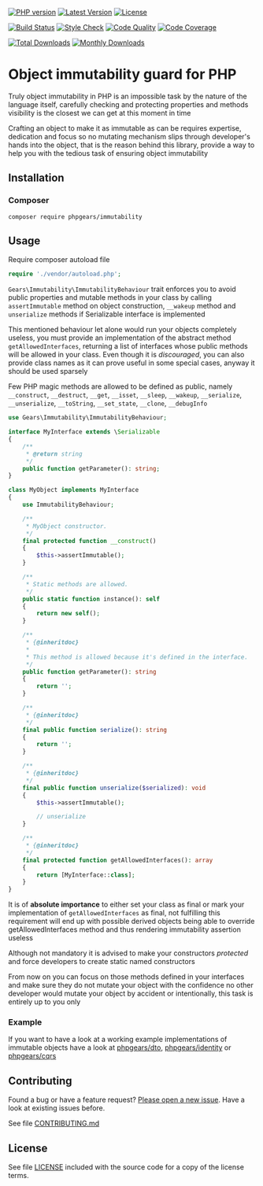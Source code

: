 [![PHP version](https://img.shields.io/badge/PHP-%3E%3D7.1-8892BF.svg?style=flat-square)](http://php.net)
[![Latest Version](https://img.shields.io/packagist/vpre/phpgears/immutability.svg?style=flat-square)](https://packagist.org/packages/phpgears/immutability)
[![License](https://img.shields.io/github/license/phpgears/immutability.svg?style=flat-square)](https://github.com/phpgears/immutability/blob/master/LICENSE)

[![Build Status](https://img.shields.io/travis/phpgears/immutability.svg?style=flat-square)](https://travis-ci.org/phpgears/immutability)
[![Style Check](https://styleci.io/repos/148840927/shield)](https://styleci.io/repos/148840927)
[![Code Quality](https://img.shields.io/scrutinizer/g/phpgears/immutability.svg?style=flat-square)](https://scrutinizer-ci.com/g/phpgears/immutability)
[![Code Coverage](https://img.shields.io/coveralls/phpgears/immutability.svg?style=flat-square)](https://coveralls.io/github/phpgears/immutability)

[![Total Downloads](https://img.shields.io/packagist/dt/phpgears/immutability.svg?style=flat-square)](https://packagist.org/packages/phpgears/immutability/stats)
[![Monthly Downloads](https://img.shields.io/packagist/dm/phpgears/immutability.svg?style=flat-square)](https://packagist.org/packages/phpgears/immutability/stats)

# Object immutability guard for PHP

Truly object immutability in PHP is an impossible task by the nature of the language itself, carefully checking and protecting properties and methods visibility is the closest we can get at this moment in time

Crafting an object to make it as immutable as can be requires expertise, dedication and focus so no mutating mechanism slips through developer's hands into the object, that is the reason behind this library, provide a way to help you with the tedious task of ensuring object immutability

## Installation

### Composer

```
composer require phpgears/immutability
```

## Usage

Require composer autoload file

```php
require './vendor/autoload.php';
```

`Gears\Immutability\ImmutabilityBehaviour` trait enforces you to avoid public properties and mutable methods in your class by calling `assertImmutable` method on object construction, `__wakeup` method and `unserialize` methods if Serializable interface is implemented

This mentioned behaviour let alone would run your objects completely useless, you must provide an implementation of the abstract method `getAllowedInterfaces`, returning a list of interfaces whose public methods will be allowed in your class. Even though it is _discouraged_, you can also provide class names as it can prove useful in some special cases, anyway it should be used sparsely

Few PHP magic methods are allowed to be defined as public, namely `__construct`, `__destruct`, `__get`, `__isset`, `__sleep`, `__wakeup`, `__serialize`, `__unserialize`, `__toString`, `__set_state`, `__clone`, `__debugInfo`

```php
use Gears\Immutability\ImmutabilityBehaviour;

interface MyInterface extends \Serializable
{
    /**
     * @return string
     */
    public function getParameter(): string;
}

class MyObject implements MyInterface
{
    use ImmutabilityBehaviour;

    /**
     * MyObject constructor.
     */
    final protected function __construct()
    {
        $this->assertImmutable();
    }

    /**
     * Static methods are allowed.
     */
    public static function instance(): self
    {
        return new self();
    }

    /**
     * {@inheritdoc}
     *
     * This method is allowed because it's defined in the interface.
     */
    public function getParameter(): string
    {
        return '';
    }

    /**
     * {@inheritdoc}
     */
    final public function serialize(): string
    {
        return '';
    }

    /**
     * {@inheritdoc}
     */
    final public function unserialize($serialized): void
    {
        $this->assertImmutable();

        // unserialize
    }

    /**
     * {@inheritdoc}
     */
    final protected function getAllowedInterfaces(): array
    {
        return [MyInterface::class];
    }
}
```

It is of **absolute importance** to either set your class as final or mark your implementation of `getAllowedInterfaces` as final, not fulfilling this requirement will end up with possible derived objects being able to override getAllowedInterfaces method and thus rendering immutability assertion useless

Although not mandatory it is advised to make your constructors _protected_ and force developers to create static named constructors

From now on you can focus on those methods defined in your interfaces and make sure they do not mutate your object with the confidence no other developer would mutate your object by accident or intentionally, this task is entirely up to you only

### Example

If you want to have a look at a working example implementations of immutable objects have a look at [phpgears/dto](https://github.com/phpgears/dto), [phpgears/identity](https://github.com/phpgears/identity) or [phpgears/cqrs](https://github.com/phpgears/cqrs)

## Contributing

Found a bug or have a feature request? [Please open a new issue](https://github.com/phpgears/immutability/issues). Have a look at existing issues before.

See file [CONTRIBUTING.md](https://github.com/phpgears/immutability/blob/master/CONTRIBUTING.md)

## License

See file [LICENSE](https://github.com/phpgears/immutability/blob/master/LICENSE) included with the source code for a copy of the license terms.
